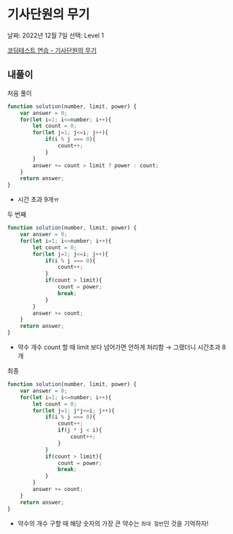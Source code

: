 # 기사단원의 무기

날짜: 2022년 12월 7일
선택: Level 1

[코딩테스트 연습 - 기사단원의 무기](https://school.programmers.co.kr/learn/courses/30/lessons/136798)

## 내풀이

처음 풀이

```jsx
function solution(number, limit, power) {
    var answer = 0;
    for(let i=1; i<=number; i++){
        let count = 0;
        for(let j=1; j<=i; j++){
            if(i % j === 0){
                count++;
            }
        }
        answer += count > limit ? power : count;
    }
    return answer;
}
```

- 시간 초과 9개ㅠ

두 번째

```jsx
function solution(number, limit, power) {
    var answer = 0;
    for(let i=1; i<=number; i++){
        let count = 0;
        for(let j=1; j<=i; j++){
            if(i % j === 0){
                count++;
            }
            if(count > limit){
                count = power;
                break;
            }
        }
        answer += count;
    }
    return answer;
}
```

- 약수 개수 count 할 때 limit 보다 넘어가면 안하게 처리함 → 그랬더니 시간초과 8개

최종

```jsx
function solution(number, limit, power) {
    var answer = 0;
    for(let i=1; i<=number; i++){
        let count = 0;
        for(let j=1; j*j<=i; j++){
            if(i % j === 0){
                count++;
                if(j * j < i){
                    count++;
                }
            }
            if(count > limit){
                count = power;
                break;
            }
        }
        answer += count;
    }
    return answer;
}
```

- 약수의 개수 구할 때 해당 숫자의 가장 큰 약수는 `최대 절반`인 것을 기억하자!